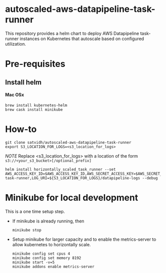 # autoscaled-aws-datapipeline-task-runner
This repository provides a helm chart to deploy AWS Datapipeline task-runner instances on Kubernetes that autoscale based on configured utilization.


# Pre-requisites
## Install helm
#### Mac OSx

    brew install kubernetes-helm
    brew cask install minikube


# How-to

    git clone satvidh/autoscaled-aws-datapipeline-task-runner
    export S3_LOCATION_FOR_LOGS=<s3_location_for_logs>

*NOTE* Replace <s3_location_for_logs> with a location of the form ```s3://<your_s3_bucket>[/optional_prefix]```


    helm install horizontally_scaled_task_runner --set AWS_ACCESS_KEY_ID=$AWS_ACCESS_KEY_ID,AWS_SECRET_ACCESS_KEY=$AWS_SECRET_ACCESS_KEY,AWS_SESSION_TOKEN=$AWS_SESSION_TOKEN,WORKER_GROUP=scaled-task-runner,LOG_URI=${S3_LOCATION_FOR_LOGS}/datapipeline-logs --debug


# Minikube for local development
This is a one time setup step.

* If minikube is already running, then

      minikube stop

* Setup minikube for larger capacity and to enable the metrics-server to allow kubernetes to horizontally scale.

      minikube config set cpus 4
      minikube config set memory 8192
      minikube start -v=5
      minikube addons enable metrics-server
